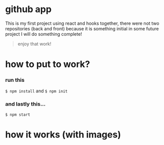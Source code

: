 # github app

This is my first project using react and hooks together, there were not two repositories (back and front) because it is something initial in some future project I will do something complete!

> enjoy that work!

# how to put to work?

### run this

`$ npm install` and `$ npm init`

### and lastly this...

`$ npm start`

# how it works (with images)

